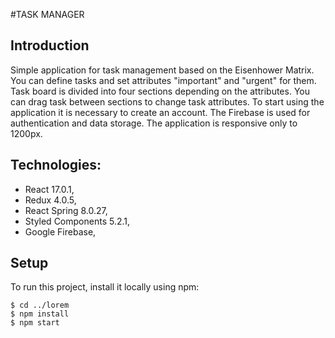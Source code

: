 #TASK MANAGER

## Introduction

Simple application for task management based on the Eisenhower Matrix. You can define tasks and set attributes "important" and "urgent" for them.
Task board is divided into four sections depending on the attributes. You can drag task between sections to change task attributes.
To start using the application it is necessary to create an account. The Firebase is used for authentication and data storage.
The application is responsive only to 1200px.

## Technologies:

- React 17.0.1,
- Redux 4.0.5,
- React Spring 8.0.27,
- Styled Components 5.2.1,
- Google Firebase,

## Setup

To run this project, install it locally using npm:

```
$ cd ../lorem
$ npm install
$ npm start
```
